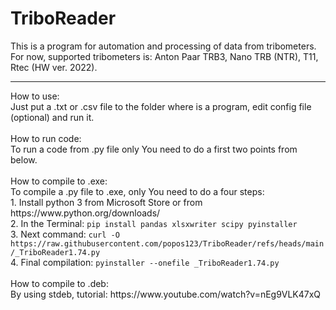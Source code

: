 # TriboReader
This is a program for automation and processing of data from tribometers.<br>
For now, supported tribometers is: Anton Paar TRB3, Nano TRB (NTR), T11, Rtec (HW ver. 2022).
<hr>
How to use:<br>
Just put a .txt or .csv file to the folder where is a program, edit config file (optional) and run it.<br>
<br>
How to run code:<br>
To run a code from .py file only You need to do a first two points from below.<br>
<br>
How to compile to .exe:<br>
To compile a .py file to .exe, only You need to do a four steps:<br>
1. Install python 3 from Microsoft Store or from https://www.python.org/downloads/<br>
2. In the Terminal: <code>pip install pandas xlsxwriter scipy pyinstaller</code><br>
3. Next command: <code>curl -O https://raw.githubusercontent.com/popos123/TriboReader/refs/heads/main/_TriboReader1.74.py</code><br>
4. Final compilation: <code>pyinstaller --onefile _TriboReader1.74.py</code><br>
<br>
How to compile to .deb:<br>
By using stdeb, tutorial: https://www.youtube.com/watch?v=nEg9VLK47xQ<br>
